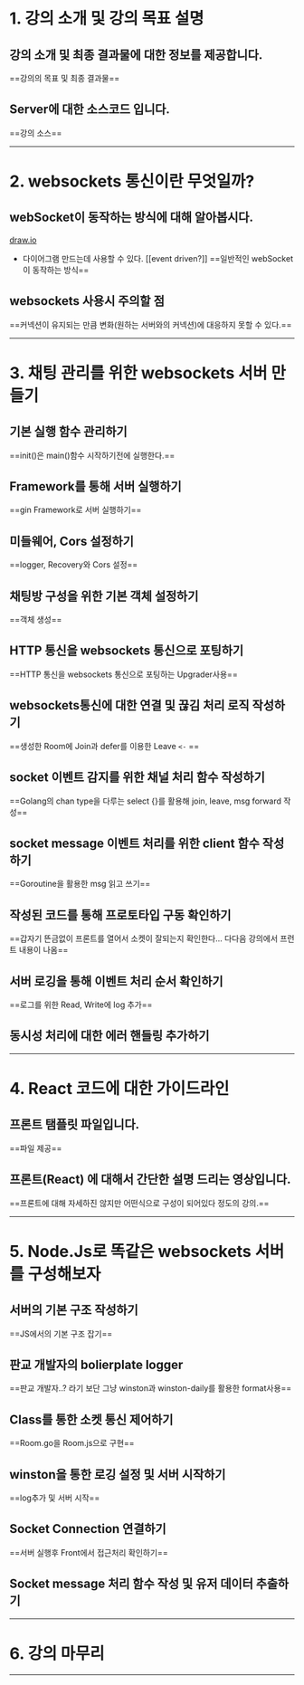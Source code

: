 # 1. 강의 소개 및 강의 목표 설명
## 강의 소개 및 최종 결과물에 대한 정보를 제공합니다.
==강의의 목표 및 최종 결과물==
## Server에 대한 소스코드 입니다.
==강의 소스==
****
# 2. websockets 통신이란 무엇일까?
## webSocket이 동작하는 방식에 대해 알아봅시다.
[draw.io](draw.io)
- 다이어그램 만드는데 사용할 수 있다.
[[event driven?]]
==일반적인 webSocket이 동작하는 방식==
## websockets 사용시 주의할 점
==커넥션이 유지되는 만큼 변화(원하는 서버와의 커넥션)에 대응하지 못할 수 있다.==
****
# 3. 채팅 관리를 위한 websockets 서버 만들기
## 기본 실행 함수 관리하기
==init()은 main()함수 시작하기전에 실행한다.==
## Framework를 통해 서버 실행하기
==gin Framework로 서버 실행하기==
## 미들웨어, Cors 설정하기
==logger, Recovery와 Cors 설정==
## 채팅방 구성을 위한 기본 객체 설정하기
==객체 생성==
## HTTP 통신을 websockets 통신으로 포팅하기
==HTTP 통신을 websockets 통신으로 포팅하는 Upgrader사용==
## websockets통신에 대한 연결 및 끊김 처리 로직 작성하기
==생성한 Room에 Join과 defer를 이용한 Leave `<-` ==
## socket 이벤트 감지를 위한 채널 처리 함수 작성하기
==Golang의 chan type을 다루는 select {}를 활용해 join, leave, msg forward 작성==
## socket message 이벤트 처리를 위한 client 함수 작성하기
==Goroutine을 활용한 msg 읽고 쓰기==
## 작성된 코드를 통해 프로토타입 구동 확인하기
==갑자기 뜬금없이 프론트를 열어서 소켓이 잘되는지 확인한다... 다다음 강의에서 프런트 내용이 나옴==
## 서버 로깅을 통해 이벤트 처리 순서 확인하기
==로그를 위한 Read, Write에 log 추가==
## 동시성 처리에 대한 에러 핸들링 추가하기

****
# 4. React 코드에 대한 가이드라인
## 프론트 탬플릿 파일입니다.
==파일 제공==
## 프론트(React) 에 대해서 간단한 설명 드리는 영상입니다.
==프론트에 대해 자세하진 않지만 어떤식으로 구성이 되어있다 정도의 강의.==
****
# 5. Node.Js로 똑같은 websockets 서버를 구성해보자
## 서버의 기본 구조 작성하기
==JS에서의 기본 구조 잡기==
## 판교 개발자의 bolierplate logger
==판교 개발자..? 라기 보단 그냥 winston과 winston-daily를 활용한 format사용==
## Class를 통한 소켓 통신 제어하기
==Room.go을 Room.js으로 구현==
## winston을 통한 로깅 설정 및 서버 시작하기
==log추가 및 서버 시작==
## Socket Connection 연결하기
==서버 실행후 Front에서 접근처리 확인하기==
## Socket message 처리 함수 작성 및 유저 데이터 추출하기

****

# 6. 강의 마무리

****
